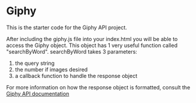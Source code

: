 # Giphy
This is the starter code for the Giphy API project.

After including the giphy.js file into your index.html you will be able to access the Giphy object. This object has 1 very useful function called "searchByWord". searchByWord takes 3 parameters: 
1) the query string
2) the number if images desired
3) a callback function to handle the response object

For more information on how the response object is formatted, consult the [Giphy API documentation](https://github.com/Giphy/GiphyAPI/blob/master/README.md)